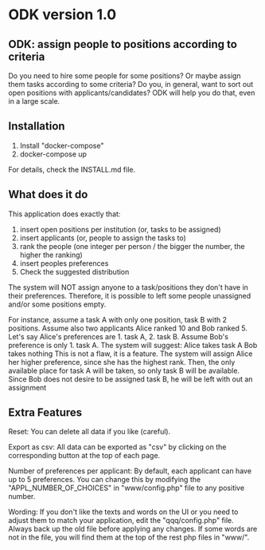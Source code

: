 ODK version 1.0
===============

ODK: assign people to positions according to criteria
---------------------------------------------------------
Do you need to hire some people for some positions? Or maybe assign them tasks according to some criteria? Do you, in general, want to sort out open positions with applicants/candidates? ODK will help you do that, even in a large scale.

Installation
------------
1. Install "docker-compose"
2. docker-compose up

For details, check the INSTALL.md file.

What does it do
---------------
This application does exactly that:
1. insert open positions per institution (or, tasks to be assigned)
2. insert applicants (or, people to assign the tasks to)
3. rank the people (one integer per person / the bigger the number, the higher the ranking)
4. insert peoples preferences
5. Check the suggested distribution

The system will NOT assign anyone to a task/positions they don't have in their preferences. Therefore, it is possible to left some people unassigned and/or some positions empty.

For instance, assume a task A with only one position, task B with 2 positions. Assume also two applicants Alice ranked 10 and Bob ranked 5. Let's say Alice's preferences are 1. task A, 2. task B. Assume Bob's preference is only 1. task A. The system will suggest:
    Alice takes task A
    Bob takes nothing
This is not a flaw, it is a feature. The system will assign Alice her higher preference, since she has the highest rank. Then, the only available place for task A will be taken, so only task B will be available. Since Bob does not desire to be assigned task B, he will be left with out an assignment

Extra Features
--------------
Reset: You can delete all data if you like (careful).

Export as csv: All data can be exported as "csv" by clicking on the corresponding button at the top of each page.

Number of preferences per applicant: By default, each applicant can have up to 5 preferences. You can change this by modifying the "APPL_NUMBER_OF_CHOICES" in "www/config.php" file to any positive number.

Wording: If you don't like the texts and words on the UI or you need to adjust them to match your application, edit the "qqq/config.php" file. Always back up the old file before applying any changes.
  If some words are not in the file, you will find them at the top of the rest php files in "www/".

